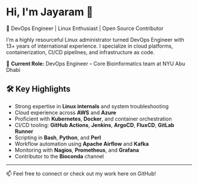 # Hi, I'm Jayaram 👋

🚀 DevOps Engineer | Linux Enthusiast | Open Source Contributor

I'm a highly resourceful Linux administrator turned DevOps Engineer with 13+ years of international experience. I specialize in cloud platforms, containerization, CI/CD pipelines, and infrastructure as code.

💼 **Current Role:** DevOps Engineer – Core Bioinformatics team at NYU Abu Dhabi

## 🛠️ Key Highlights
- Strong expertise in **Linux internals** and system troubleshooting  
- Cloud experience across **AWS** and **Azure**
- Proficient with **Kubernetes**, **Docker**, and container orchestration
- CI/CD tooling: **GitHub Actions**, **Jenkins**, **ArgoCD**, **FluxCD**, **GitLab Runner**
- Scripting in **Bash**, **Python**, and **Perl**
- Workflow automation using **Apache Airflow** and **Kafka**
- Monitoring with **Nagios**, **Prometheus**, and **Grafana**
- Contributor to the **Bioconda** channel

---

📫 Feel free to connect or check out my work here on GitHub!

